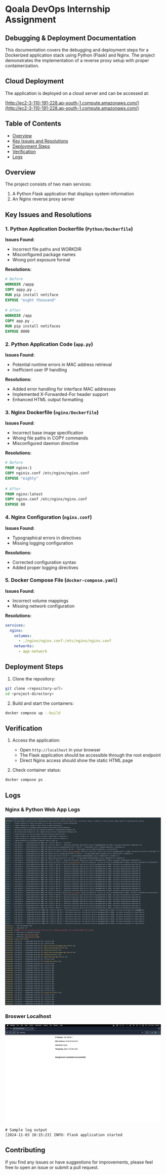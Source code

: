 # Qoala DevOps Internship Assignment
## Debugging & Deployment Documentation

This documentation covers the debugging and deployment steps for a Dockerized application stack using Python (Flask) and Nginx. The project demonstrates the implementation of a reverse proxy setup with proper containerization.

## Cloud Deployment

The application is deployed on a cloud server and can be accessed at:

[http://ec2-3-110-191-228.ap-south-1.compute.amazonaws.com/](http://ec2-3-110-191-228.ap-south-1.compute.amazonaws.com/)

## Table of Contents
- [Overview](#overview)
- [Key Issues and Resolutions](#key-issues-and-resolutions)
- [Deployment Steps](#deployment-steps)
- [Verification](#verification)
- [Logs](#logs)

## Overview

The project consists of two main services:
1. A Python Flask application that displays system information
2. An Nginx reverse proxy server

## Key Issues and Resolutions

### 1. Python Application Dockerfile (`Python/Dockerfile`)

**Issues Found:**
- Incorrect file paths and WORKDIR
- Misconfigured package names
- Wrong port exposure format

**Resolutions:**
```dockerfile
# Before
WORKDIR /appp
COPY appy.py .
RUN pip install netiface
EXPOSE "eight thousand"

# After
WORKDIR /app
COPY app.py .
RUN pip install netifaces
EXPOSE 8000
```

### 2. Python Application Code (`app.py`)

**Issues Found:**
- Potential runtime errors in MAC address retrieval
- Inefficient user IP handling

**Resolutions:**
- Added error handling for interface MAC addresses
- Implemented X-Forwarded-For header support
- Enhanced HTML output formatting

### 3. Nginx Dockerfile (`nginx/Dockerfile`)

**Issues Found:**
- Incorrect base image specification
- Wrong file paths in COPY commands
- Misconfigured daemon directive

**Resolutions:**
```dockerfile
# Before
FROM nginx:1
COPY nginix.conf /etc/nginx/nginx.conf
EXPOSE "eighty"

# After
FROM nginx:latest
COPY nginx.conf /etc/nginx/nginx.conf
EXPOSE 80
```

### 4. Nginx Configuration (`nginx.conf`)

**Issues Found:**
- Typographical errors in directives
- Missing logging configuration

**Resolutions:**
- Corrected configuration syntax
- Added proper logging directives

### 5. Docker Compose File (`docker-compose.yaml`)

**Issues Found:**
- Incorrect volume mappings
- Missing network configuration

**Resolutions:**
```yaml
services:
  nginx:
    volumes:
      - ./nginx/nginx.conf:/etc/nginx/nginx.conf
    networks:
      - app-network
```

## Deployment Steps

1. Clone the repository:
```bash
git clone <repository-url>
cd <project-directory>
```

2. Build and start the containers:
```bash
docker compose up --build
```

## Verification

1. Access the application:
   - Open `http://localhost` in your browser
   - The Flask application should be accessible through the root endpoint
   - Direct Nginx access should show the static HTML page

2. Check container status:
```bash
docker compose ps
```

## Logs

### Nginx & Python Web App Logs
![Nginx & Python Web App Logs](NginixLogs.jpg)



### Broswer Localhost
![Broswer](Browser.png)
```
# Sample log output
[2024-11-03 10:15:23] INFO: Flask application started
```

## Contributing
If you find any issues or have suggestions for improvements, please feel free to open an issue or submit a pull request.
